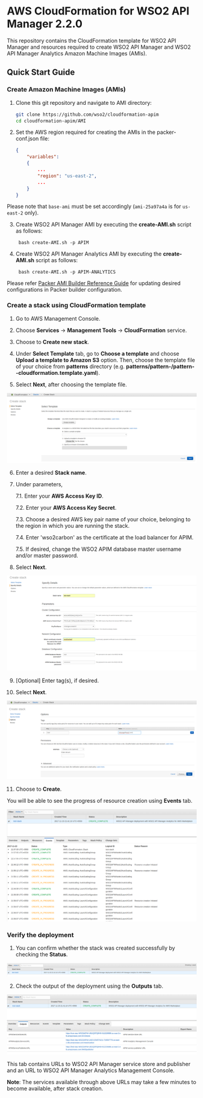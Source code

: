 # AWS CloudFormation for WSO2 API Manager 2.2.0

This repository contains the CloudFormation template for WSO2 API Manager and resources required to create WSO2 API Manager and WSO2 API Manager Analytics Amazon Machine Images (AMIs).

## Quick Start Guide

### Create Amazon Machine Images (AMIs)

1. Clone this git repository and navigate to AMI directory:

   ```bash
   git clone https://github.com/wso2/cloudformation-apim
   cd cloudformation-apim/AMI
   ```

2. Set the AWS region required for creating the AMIs in the packer-conf.json file:

   ```json
   {
       "variables":
       {
           ...
           "region": "us-east-2",
           ...
       }
   }
   ```

Please note that `base-ami` must be set accordingly (`ami-25a97a4a` is for `us-east-2` only).

3. Create WSO2 API Manager AMI by executing the **create-AMI.sh** script as follows:

        bash create-AMI.sh -p APIM

4. Create WSO2 API Manager Analytics AMI by executing the **create-AMI.sh** script as follows:

        bash create-AMI.sh -p APIM-ANALYTICS

Please refer [Packer AMI Builder Reference Guide](https://www.packer.io/docs/builders/amazon-ebs.html) for updating desired configurations in Packer builder configuration.

### Create a stack using CloudFormation template

1. Go to AWS Management Console.

2. Choose **Services** -> **Management Tools** -> **CloudFormation** service.

3. Choose to **Create new stack**.

4. Under **Select Template** tab, go to **Choose a template** and choose **Upload a template to Amazon S3** option.
Then, choose the template file of your choice from **patterns** directory (e.g. **patterns/pattern-<number>/pattern-<number>-cloudformation.template.yaml**).

5. Select **Next**, after choosing the template file.

![Select template](quickstart/images/page-1.png)

6. Enter a desired **Stack name**.

7. Under parameters,

    7.1. Enter your **AWS Access Key ID**.

    7.2. Enter your **AWS Access Key Secret**.

    7.3. Choose a desired AWS key pair name of your choice, belonging to the region in which you are running the stack.

    7.4. Enter 'wso2carbon' as the certificate at the load balancer for APIM.

    7.5. If desired, change the WSO2 APIM database master username and/or master password.

8. Select **Next**.

![Specify details](quickstart/images/page-2.png)

9. [Optional] Enter tag(s), if desired.

10. Select **Next**.

![Options](quickstart/images/page-3.png)

11. Choose to **Create**.

You will be able to see the progress of resource creation using **Events** tab.

![Events](quickstart/images/events.png)

### Verify the deployment

1. You can confirm whether the stack was created successfully by checking the **Status**.

![Successful stack](quickstart/images/output-1.png)

2. Check the output of the deployment using the **Outputs** tab.

![Outputs](quickstart/images/output-2.png)

This tab contains URLs to WSO2 API Manager service store and publisher and an URL to WSO2 API Manager Analytics Management Console.

**Note**: The services available through above URLs may take a few minutes to become available, after stack creation.

